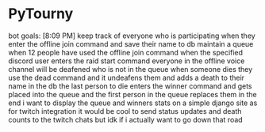 # PyTourny


bot goals:
[8:09 PM]
keep track of everyone who is participating when they enter the offline join command and save their name to db
maintain a queue when 12 people have used the offline join command
when the specified discord user enters the raid start command everyone in the offline voice channel will be deafened who is not in the queue
when someone dies they use the dead command and it undeafens them and adds a death to their name in the db
the last person to die enters the winner command and gets placed into the queue and the first person in the queue replaces them
in the end i want to display the queue and winners stats on a simple django site
as for twitch integration it would be cool to send status updates and death counts to the twitch chats but idk if i actually want to go down that road

